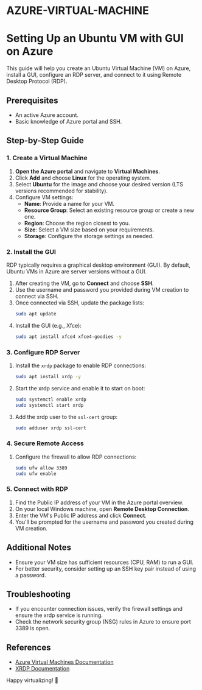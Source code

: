 # AZURE-VIRTUAL-MACHINE
# Setting Up an Ubuntu VM with GUI on Azure

This guide will help you create an Ubuntu Virtual Machine (VM) on Azure, install a GUI, configure an RDP server, and connect to it using Remote Desktop Protocol (RDP).

## Prerequisites

- An active Azure account.
- Basic knowledge of Azure portal and SSH.

## Step-by-Step Guide

### 1. Create a Virtual Machine

1. **Open the Azure portal** and navigate to **Virtual Machines**.
2. Click **Add** and choose **Linux** for the operating system.
3. Select **Ubuntu** for the image and choose your desired version (LTS versions recommended for stability).
4. Configure VM settings:
   - **Name**: Provide a name for your VM.
   - **Resource Group**: Select an existing resource group or create a new one.
   - **Region**: Choose the region closest to you.
   - **Size**: Select a VM size based on your requirements.
   - **Storage**: Configure the storage settings as needed.

### 2. Install the GUI

RDP typically requires a graphical desktop environment (GUI). By default, Ubuntu VMs in Azure are server versions without a GUI.

1. After creating the VM, go to **Connect** and choose **SSH**.
2. Use the username and password you provided during VM creation to connect via SSH.
3. Once connected via SSH, update the package lists:
   ```bash
   sudo apt update
   ```
4. Install the GUI (e.g., Xfce):
   ```bash
   sudo apt install xfce4 xfce4-goodies -y
   ```

### 3. Configure RDP Server

1. Install the `xrdp` package to enable RDP connections:
   ```bash
   sudo apt install xrdp -y
   ```
2. Start the xrdp service and enable it to start on boot:
   ```bash
   sudo systemctl enable xrdp
   sudo systemctl start xrdp
   ```
3. Add the xrdp user to the `ssl-cert` group:
   ```bash
   sudo adduser xrdp ssl-cert
   ```

### 4. Secure Remote Access

1. Configure the firewall to allow RDP connections:
   ```bash
   sudo ufw allow 3389
   sudo ufw enable
   ```

### 5. Connect with RDP

1. Find the Public IP address of your VM in the Azure portal overview.
2. On your local Windows machine, open **Remote Desktop Connection**.
3. Enter the VM's Public IP address and click **Connect**.
4. You'll be prompted for the username and password you created during VM creation.

## Additional Notes

- Ensure your VM size has sufficient resources (CPU, RAM) to run a GUI.
- For better security, consider setting up an SSH key pair instead of using a password.

## Troubleshooting

- If you encounter connection issues, verify the firewall settings and ensure the xrdp service is running.
- Check the network security group (NSG) rules in Azure to ensure port 3389 is open.

## References

- [Azure Virtual Machines Documentation](https://docs.microsoft.com/en-us/azure/virtual-machines/)
- [XRDP Documentation](http://www.xrdp.org/)



Happy virtualizing! 🚀

